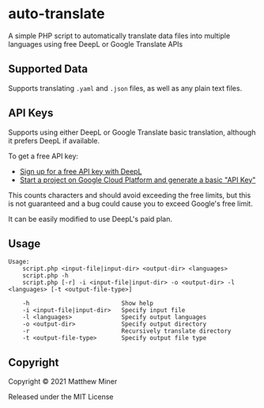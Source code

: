 # auto-translate
A simple PHP script to automatically translate data files into multiple languages using free DeepL or Google Translate APIs

## Supported Data
Supports translating `.yaml` and `.json` files, as well as any plain text files.

## API Keys
Supports using either DeepL or Google Translate basic translation, although it prefers DeepL if available.

To get a free API key:

* [Sign up for a free API key with DeepL](https://www.deepl.com/pro/change-plan#developer)
* [Start a project on Google Cloud Platform and generate a basic "API Key"](https://console.cloud.google.com/apis/credentials)

This counts characters and should avoid exceeding the free limits, but this is not guaranteed and a bug could cause you to exceed Google's free limit.

It can be easily modified to use DeepL's paid plan.

## Usage
```
Usage:
	script.php <input-file|input-dir> <output-dir> <languages>
	script.php -h
	script.php [-r] -i <input-file|input-dir> -o <output-dir> -l <languages> [-t <output-file-type>]

	-h                       	Show help
	-i <input-file|input-dir>	Specify input file
	-l <languages>           	Specify output languages
	-o <output-dir>          	Specify output directory
	-r                       	Recursively translate directory
	-t <output-file-type>    	Specify output file type
```

## Copyright
Copyright © 2021 Matthew Miner

Released under the MIT License
